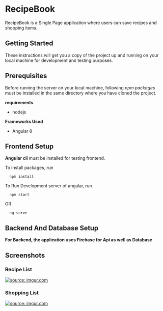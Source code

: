 # RecipeBook
RecipeBook is a Single Page application where users can save recipes and shopping items.

## Getting Started
These instructions will get you a copy of the project up and running on your local machine for development and testing purposes.

## Prerequisites
Before running the server on your local machine, following *npm packages* must be installed in the same directory where you have cloned the project.

**requirements**
* nodejs

**Frameworks Used**
* Angular 8

## Frontend Setup
**Angular cli** must be installed for testing frontend.

To install packages, run
```
  npm install
```

To Run Development server of angular, run
```
  npm start
```
OR
```
  ng serve
```

## Backend And Database Setup
**For Backend, the application uses Firebase for Api as well as Database**

## Screenshots

### Recipe List
<a href="https://imgur.com/DfgvbOn"><img src="https://i.imgur.com/DfgvbOn.png" title="source: imgur.com" /></a>

### Shopping List
<a href="https://imgur.com/GrfsPIW"><img src="https://i.imgur.com/GrfsPIW.png" title="source: imgur.com" /></a>
